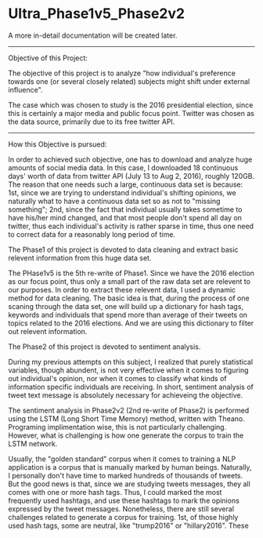 # Ultra_Phase1v5_Phase2v2

A more in-detail documentation will be created later. 

-----------------------------------------------------------------------------
Objective of this Project:

The objective of this project is to analyze "how individual's preference towards one (or several closely related) subjects might shift under external influence".

The case which was chosen to study is the 2016 presidential election, since this is certainly a major media and public focus point. Twitter was chosen as the data source, primarily due to its free twitter API. 

-----------------------------------------------------------------------------
How this Objective is pursued:

In order to achieved such objective, one has to download and analyze huge amounts of social media data. In this case, I downloaded 18 continuous days' worth of data from twitter API (July 13 to Aug 2, 2016), roughly 120GB. The reason that one needs such a large, continuous data set is because: 1st, since we are trying to understand individual's shifting opinions, we naturally what to have a continuous data set so as not to "missing something"; 2nd, since the fact that individual usually takes sometime to have his/her mind changed, and that most people don't spend all day on twitter, thus each individual's activity is rather sparse in time, thus one need to correct data for a reasonably long period of time. 

The Phase1 of this project is devoted to data cleaning and extract basic relevent information from this huge data set. 

The PHase1v5 is the 5th re-write of Phase1. Since we have the 2016 election as our focus point, thus only a small part of the raw data set are relevent to our purposes. In order to extract these relevent data, I used a dynamic method for data cleaning. The basic idea is that, during the process of one scaning through the data set, one will build up a dictionary for hash tags, keywords and individuals that spend more than average of their tweets on topics related to the 2016 elections. And we are using this dictionary to filter out relevent information. 

The Phase2 of this project is devoted to sentiment analysis. 

During my previous attempts on this subject, I realized that purely statistical variables, though abundent, is not very effective when it comes to figuring out individual's opinion, nor when it comes to classify what kinds of information specific individuals are receiving. In short, sentiment analysis of tweet text message is absolutely necessary for achieveing the objective. 

The sentiment analysis in Phase2v2 (2nd re-write of Phase2) is performed using the LSTM (Long Short Time Memory) method, written with Theano. Programing implimentation wise, this is not particularly challenging. However, what is challenging is how one generate the corpus to train the LSTM network. 

Usually, the "golden standard" corpus when it comes to training a NLP application is a corpus that is manually marked by human beings. Naturally, I personally don't have time to marked hundreds of thousands of tweets. But the good news is that, since we are studying tweets messages, they all comes with one or more hash tags. Thus, I could marked the most frequently used hashtags, and use these hashtags to mark the opinions expressed by the tweet messages. Nonetheless, there are still several challenges related to generate a corpus for training. 
1st, of those highly used hash tags, some are neutral, like "trump2016" or "hillary2016". These 






